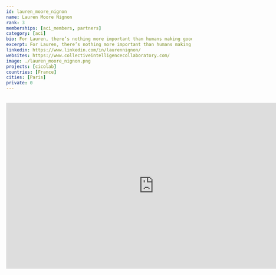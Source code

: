 ```yaml
---
id: lauren_moore_nignon
name: Lauren Moore Nignon
rank: 3
memberships: [aci_members, partners]
category: [aci]
bio: For Lauren, there’s nothing more important than humans making good decisions together, in other words “collective intelligence”. It terrifies her that we’re not even close to figuring this out – anywhere. Throughout history, salons have played a major role in bringing key people together to ignite social movements. In many cases, it’s been women doing the organizing behind the scenes. At a conference in San Francisco, Lauren met Betsey Burrows, whose monthly gatherings were the hidden force that produced collective intelligence giants like Vint Cerf and Doug Engelbart. Like Betsey, Lauren has a long history of bringing together random, brilliant people. Now, she does this virtually, with CICOLAB. All around her, Lauren sees her male colleagues developing top-down, tech-heavy solutions. She thinks collective intelligence is strongest when it springs up from the grass roots. So she focuses on developing simple, human ways for people and groups to express themselves and find each other, creating the conditions for deep innovation to emerge.
excerpt: For Lauren, there’s nothing more important than humans making good decisions together.
linkedin: https://www.linkedin.com/in/laurennignon/
websites: https://www.collectiveintelligencecollaboratory.com/
image: ./lauren_moore_nignon.png
projects: [cicolab]
countries: [France]
cities: [Paris]
private: 0
---
```


<BR>
<div class="aspect-w-16 aspect-h-9">
<iframe src="https://player.vimeo.com/video/436772232" width="800" height="450" frameborder="0" allow="autoplay; fullscreen" allowfullscreen></iframe>
<div>
<BR>
